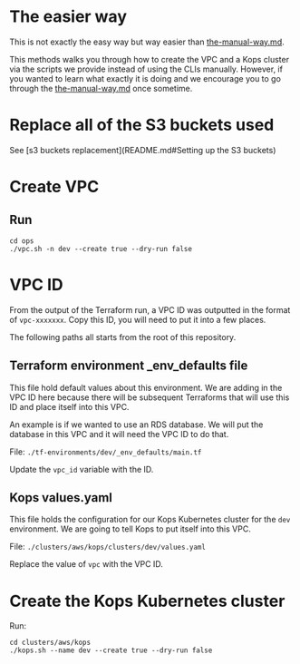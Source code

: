 The easier way
================
This is not exactly the easy way but way easier than [the-manual-way.md](the-manual-way.md).

This methods walks you through how to create the VPC and a Kops cluster via
the scripts we provide instead of using the CLIs manually.  However, if you wanted
to learn what exactly it is doing and we encourage you to go through the [the-manual-way.md](the-manual-way.md)
once sometime.

# Replace all of the S3 buckets used
See [s3 buckets replacement](README.md#Setting up the S3 buckets)

# Create VPC

## Run

```
cd ops
./vpc.sh -n dev --create true --dry-run false
```

# VPC ID
From the output of the Terraform run, a VPC ID was outputted in the format of
`vpc-xxxxxxx`.  Copy this ID, you will need to put it into a few places.

The following paths all starts from the root of this repository.

## Terraform environment \_env_defaults file
This file hold default values about this environment.  We are adding in the
VPC ID here because there will be subsequent Terraforms that will use this ID
and place itself into this VPC.  

An example is if we wanted to use an RDS database.  We will put the database
in this VPC and it will need the VPC ID to do that.

File: `./tf-environments/dev/_env_defaults/main.tf`

Update the `vpc_id` variable with the ID.

## Kops values.yaml
This file holds the configuration for our Kops Kubernetes cluster for the `dev`
environment.  We are going to tell Kops to put itself into this VPC.

File: `./clusters/aws/kops/clusters/dev/values.yaml`

Replace the value of `vpc` with the VPC ID.

# Create the Kops Kubernetes cluster

Run:
```
cd clusters/aws/kops
./kops.sh --name dev --create true --dry-run false
```
